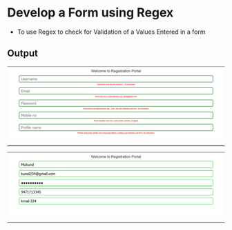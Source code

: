 #  Develop a Form using Regex
- To use Regex to check for Validation of a Values Entered in a form

## Output
![Screenshot](Output1.png)

<hr />

![Screenshot](Output2.png)

<hr />
